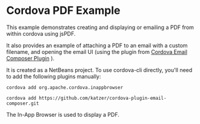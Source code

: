 Cordova PDF Example
==

This example demonstrates creating and displaying or emailing a PDF from within cordova using jsPDF.

It also provides an example of attaching a PDF to an email with a custom filename, and opening the email UI (using the plugin from [Cordova Email Composer Plugin](https://github.com/katzer/cordova-plugin-email-composer.git) ).

It is created as a NetBeans project. To use cordova-cli directly, you'll need to add the following plugins manually:

```
cordova add org.apache.cordova.inappbrowser

cordova add https://github.com/katzer/cordova-plugin-email-composer.git
```

The In-App Browser is used to display a PDF.